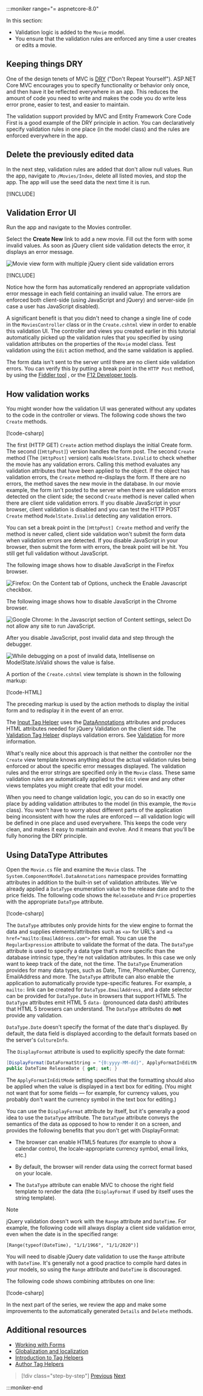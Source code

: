 :::moniker range="= aspnetcore-8.0"

In this section:

* Validation logic is added to the `Movie` model.
* You ensure that the validation rules are enforced any time a user creates or edits a movie.

## Keeping things DRY

One of the design tenets of MVC is [DRY](https://wikipedia.org/wiki/Don%27t_repeat_yourself) ("Don't Repeat Yourself"). ASP.NET Core MVC encourages you to specify functionality or behavior only once, and then have it be reflected everywhere in an app. This reduces the amount of code you need to write and makes the code you do write less error prone, easier to test, and easier to maintain.

The validation support provided by MVC and Entity Framework Core Code First is a good example of the DRY principle in action. You can declaratively specify validation rules in one place (in the model class) and the rules are enforced everywhere in the app.

## Delete the previously edited data

In the next step, validation rules are added that don't allow null values. 
Run the app, navigate to `/Movies/Index`, delete all listed movies, and stop the app.  The app will use the seed data the next time it is run.

[!INCLUDE[](~/includes/RP-MVC/validation-net8.md)]

## Validation Error UI

Run the app and navigate to the Movies controller.

Select the **Create New** link to add a new movie. Fill out the form with some invalid values. As soon as jQuery client side validation detects the error, it displays an error message.

![Movie view form with multiple jQuery client side validation errors](~/tutorials/first-mvc-app/validation/_static/val80.png)

[!INCLUDE[](~/includes/localization/currency.md)]

Notice how the form has automatically rendered an appropriate validation error message in each field containing an invalid value. The errors are enforced both client-side (using JavaScript and jQuery) and server-side (in case a user has JavaScript disabled).

A significant benefit is that you didn't need to change a single line of code in the `MoviesController` class or in the `Create.cshtml` view in order to enable this validation UI. The controller and views you created earlier in this tutorial automatically picked up the validation rules that you specified by using validation attributes on the properties of the `Movie` model class. Test validation using the `Edit` action method, and the same validation is applied.

The form data isn't sent to the server until there are no client side validation errors. You can verify this by putting a break point in the `HTTP Post` method, by using the [Fiddler tool](https://www.telerik.com/fiddler) , or the [F12 Developer tools](/microsoft-edge/devtools-guide).

## How validation works

You might wonder how the validation UI was generated without any updates to the code in the controller or views. The following code shows the two `Create` methods.

[!code-csharp[](~/tutorials/first-mvc-app/start-mvc/sample/MvcMovie80/Controllers/MoviesController.cs?name=snippet_Create)]

The first (HTTP GET) `Create` action method displays the initial Create form. The second (`[HttpPost]`) version handles the form post. The second `Create` method (The `[HttpPost]` version) calls `ModelState.IsValid` to check whether the movie has any validation errors. Calling this method evaluates any validation attributes that have been applied to the object. If the object has validation errors, the `Create` method re-displays the form. If there are no errors, the method saves the new movie in the database. In our movie example, the form isn't posted to the server when there are validation errors detected on the client side; the second `Create` method is never called when there are client side validation errors. If you disable JavaScript in your browser, client validation is disabled and you can test the HTTP POST `Create` method `ModelState.IsValid` detecting any validation errors.

You can set a break point in the `[HttpPost] Create` method and verify the method is never called, client side validation won't submit the form data when validation errors are detected. If you disable JavaScript in your browser, then submit the form with errors, the break point will be hit. You still get full validation without JavaScript.

The following image shows how to disable JavaScript in the Firefox browser.

![Firefox: On the Content tab of Options, uncheck the Enable Javascript checkbox.](~/tutorials/first-mvc-app/validation/_static/ff.png)

The following image shows how to disable JavaScript in the Chrome browser.

![Google Chrome: In the Javascript section of Content settings, select Do not allow any site to run JavaScript.](~/tutorials/first-mvc-app/validation/_static/chrome.png)

After you disable JavaScript, post invalid data and step through the debugger.

![While debugging on a post of invalid data, Intellisense on ModelState.IsValid shows the value is false.](~/tutorials/first-mvc-app/validation/_static/ms.png)

A portion of the `Create.cshtml` view template is shown in the following markup:

[!code-HTML[](~/tutorials/first-mvc-app/start-mvc/sample/MvcMovie80/Views/Movies/CreateRatingBrevity.html)]

The preceding markup is used by the action methods to display the initial form and to redisplay it in the event of an error.

The [Input Tag Helper](xref:mvc/views/working-with-forms) uses the [DataAnnotations](/aspnet/mvc/overview/older-versions/mvc-music-store/mvc-music-store-part-6) attributes and produces HTML attributes needed for jQuery Validation on the client side. The [Validation Tag Helper](xref:mvc/views/working-with-forms#the-validation-tag-helpers) displays validation errors. See [Validation](xref:mvc/models/validation) for more information.

What's really nice about this approach is that neither the controller nor the `Create` view template knows anything about the actual validation rules being enforced or about the specific error messages displayed. The validation rules and the error strings are specified only in the `Movie` class. These same validation rules are automatically applied to the `Edit` view and any other views templates you might create that edit your model.

When you need to change validation logic, you can do so in exactly one place by adding validation attributes to the model (in this example, the `Movie` class). You won't have to worry about different parts of the application being inconsistent with how the rules are enforced — all validation logic will be defined in one place and used everywhere. This keeps the code very clean, and makes it easy to maintain and evolve. And it means that you'll be fully honoring the DRY principle.

## Using DataType Attributes

Open the `Movie.cs` file and examine the `Movie` class. The `System.ComponentModel.DataAnnotations` namespace provides formatting attributes in addition to the built-in set of validation attributes. We've already applied a `DataType` enumeration value to the release date and to the price fields. The following code shows the `ReleaseDate` and `Price` properties with the appropriate `DataType` attribute.

[!code-csharp[](~/tutorials/first-mvc-app/start-mvc/sample/mvcmovie80/Models/Movie.cs?highlight=2,6&name=snippet_DataType)]

The `DataType` attributes only provide hints for the view engine to format the data and supplies elements/attributes such as `<a>` for URL's and `<a href="mailto:EmailAddress.com">` for email. You can use the `RegularExpression` attribute to validate the format of the data. The `DataType` attribute is used to specify a data type that's more specific than the database intrinsic type, they're not validation attributes. In this case we only want to keep track of the date, not the time. The `DataType` Enumeration provides for many data types, such as Date, Time, PhoneNumber, Currency, EmailAddress and more. The `DataType` attribute can also enable the application to automatically provide type-specific features. For example, a `mailto:` link can be created for `DataType.EmailAddress`, and a date selector can be provided for `DataType.Date` in browsers that support HTML5. The `DataType` attributes emit HTML 5 `data-` (pronounced data dash) attributes that HTML 5 browsers can understand. The
`DataType` attributes do **not** provide any validation.

`DataType.Date` doesn't specify the format of the date that's displayed. By default, the data field is displayed according to the default formats based on the server's `CultureInfo`.

The `DisplayFormat` attribute is used to explicitly specify the date format:

```csharp
[DisplayFormat(DataFormatString = "{0:yyyy-MM-dd}", ApplyFormatInEditMode = true)]
public DateTime ReleaseDate { get; set; }
```

The `ApplyFormatInEditMode` setting specifies that the formatting should also be applied when the value is displayed in a text box for editing. (You might not want that for some fields — for example, for currency values, you probably don't want the currency symbol in the text box for editing.)

You can use the `DisplayFormat` attribute by itself, but it's generally a good idea to use the `DataType` attribute. The `DataType` attribute conveys the semantics of the data as opposed to how to render it on a screen, and provides the following benefits that you don't get with DisplayFormat:

* The browser can enable HTML5 features (for example to show a calendar control, the locale-appropriate currency symbol, email links, etc.)

* By default, the browser will render data using the correct format based on your locale.

* The `DataType` attribute can enable MVC to choose the right field template to render the data (the `DisplayFormat` if used by itself uses the string template).

> [!NOTE]
> jQuery validation doesn't work with the `Range` attribute and `DateTime`. For example, the following code will always display a client side validation error, even when the date is in the specified range:
>
> `[Range(typeof(DateTime), "1/1/1966", "1/1/2020")]`

You will need to disable jQuery date validation to use the `Range` attribute with `DateTime`. It's generally not a good practice to compile hard dates in your models, so using the `Range` attribute and `DateTime` is discouraged.

The following code shows combining attributes on one line:

[!code-csharp[](~/tutorials/first-mvc-app/start-mvc/sample/mvcmovie80/Models/Movie.cs?name=snippet_AttrOneLine)]

In the next part of the series, we review the app and make some improvements to the automatically generated `Details` and `Delete` methods.

## Additional resources

* [Working with Forms](xref:mvc/views/working-with-forms)
* [Globalization and localization](xref:fundamentals/localization)
* [Introduction to Tag Helpers](xref:mvc/views/tag-helpers/intro)
* [Author Tag Helpers](xref:mvc/views/tag-helpers/authoring)

> [!div class="step-by-step"]
> [Previous](~/tutorials/first-mvc-app/new-field.md)
> [Next](~/tutorials/first-mvc-app/details.md)  

:::moniker-end